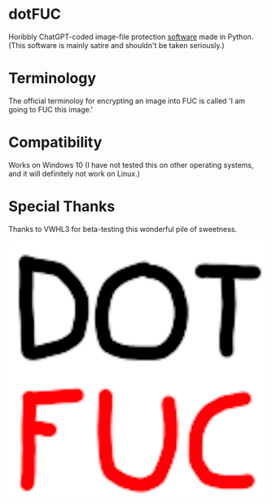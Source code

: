 # dotFUC
Horibbly ChatGPT-coded image-file protection [software](https://github.com/Aelyska/dotFUC/releases/download/Release/dotFUC.exe) made in Python.
(This software is mainly satire and shouldn't be taken seriously.)

# Terminology
The official terminoloy for encrypting an image into FUC is called 'I am going to FUC this image.'

# Compatibility
Works on Windows 10 (I have not tested this on other operating systems, and it will definitely not work on Linux.)

# Special Thanks
Thanks to VWHL3 for beta-testing this wonderful pile of sweetness.

![Image](https://raw.githubusercontent.com/Aelyska/dotFUC/refs/heads/main/dotFUC-icon.png)

